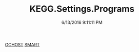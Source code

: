 ﻿---
title: KEGG.Settings.Programs
date: 6/13/2016 9:11:11 PM
---

[GCHOST](T-KEGG.Settings.Programs.GCHOST.html)
[SMART](T-KEGG.Settings.Programs.SMART.html)
